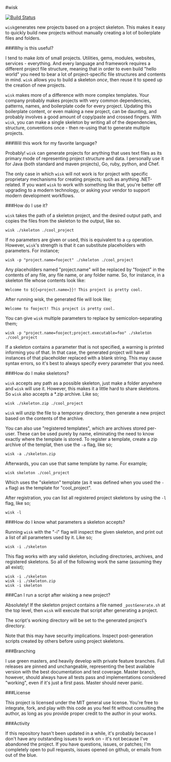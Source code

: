 #wisk

[![Build Status](https://travis-ci.org/Knetic/wisk.svg?branch=master)](https://travis-ci.org/Knetic/wisk)

`wisk`generates new projects based on a project skeleton. This makes it easy to quickly build new projects without manually creating a lot of boilerplate files and folders.

###Why is this useful?

I tend to make _lots_ of small projects. Utilities, gems, modules, websites, services - everything. And every language and framework requires a different project file structure, meaning that in order to even build "hello world" you need to bear a lot of project-specific file structures and contents in mind. `wisk` allows you to build a skeleton _once_, then reuse it to speed up the creation of new projects.

`wisk` makes more of a difference with more complex templates. Your company probably makes projects with very common dependencies, patterns, names, and boilerplate code for every project. Updating this boilerplate content, or even making a new project, can be daunting, and probably involves a good amount of copy/paste and crossed fingers. With `wisk`, you can make a single skeleton by writing all of the dependencies, structure, conventions once - then re-using that to generate multiple projects.

###Will this work for my favorite language?

Probably! `wisk` can generate projects for anything that uses text files as its primary mode of representing project structure and data. I personally use it for Java (both standard and maven projects), Go, ruby, python, and Chef.

The only case in which `wisk` will not work is for project with specific proprietary mechanisms for creating projects; such as anything .NET-related. If you want `wisk` to work with something like that, you're better off upgrading to a modern technology, or asking your vendor to support modern development workflows.

###How do I use it?

`wisk` takes the path of a skeleton project, and the desired output path, and copies the files from the skeleton to the output, like so.

    wisk ./skeleton ./cool_project

If no parameters are given or used, this is equivalent to a `cp` operation. However, `wisk`'s strength is that it can substitute placeholders with parameters. For instance;

    wisk -p "project.name=fooject" ./skeleton ./cool_project

Any placeholders named "project.name" will be replaced by "fooject" in the contents of any file, any file name, or any folder name. So, for instance, in a skeleton file whose contents look like:

    Welcome to ${{=project.name=}}! This project is pretty cool.

After running wisk, the generated file will look like;

    Welcome to fooject! This project is pretty cool.

You can give `wisk` multiple parameters to replace by semicolon-separating them;

    wisk -p "project.name=fooject;project.executable=foo" ./skeleton ./cool_project

If a skeleton contains a parameter that is not specified, a warning is printed informing you of that. In that case, the generated project will have all instances of that placeholder replaced with a blank string. This may cause syntax errors, so it's best to always specify every parameter that you need.

###How do I make skeletons?

`wisk` accepts any path as a possible skeleton, just make a folder anywhere and `wisk` will use it. However, this makes it a little hard to share skeletons. So `wisk` also accepts a \*.zip archive. Like so;

    wisk ./skeleton.zip ./cool_project

`wisk` will unzip the file to a temporary directory, then generate a new project based on the contents of the archive.

You can also use "registered templates", which are archives stored per-user. These can be used purely by name, eliminating the need to know exactly where the template is stored. To register a template, create a zip archive of the templat, then use the `-a` flag, like so;

    wisk -a ./skeleton.zip

Afterwards, you can use that same template by name. For example;

    wisk skeleton ./cool_project

Which uses the "skeleton" template (as it was defined when you used the `-a` flag) as the template for "cool_project".

After registration, you can list all registered project skeletons by using the `-l` flag, like so;

    wisk -l

###How do I know what parameters a skeleton accepts?

Running `wisk` with the "-i" flag will inspect the given skeleton, and print out a list of all parameters used by it. Like so;

    wisk -i ./skeleton

This flag works with any valid skeleton, including directories, archives, and registered skeletons. So all of the following work the same (assuming they all exist);

    wisk -i ./skeleton
    wisk -i ./skeleton.zip
    wisk -i skeleton

###Can I run a script after wisking a new project?

Absolutely! If the skeleton project contains a file named `_postGenerate.sh` at the top level, then `wisk` will execute that script after generating a project.

The script's working directory will be set to the generated project's directory.

Note that this may have security implications. Inspect post-generation scripts created by others before using project skeletons.

###Branching

I use green masters, and heavily develop with private feature branches. Full releases are pinned and unchangeable, representing the best available version with the best documentation and test coverage. Master branch, however, should always have all tests pass and implementations considered "working", even if it's just a first pass. Master should never panic.

###License

This project is licensed under the MIT general use license. You're free to integrate, fork, and play with this code as you feel fit without consulting the author, as long as you provide proper credit to the author in your works.

###Activity

If this repository hasn't been updated in a while, it's probably because I don't have any outstanding issues to work on - it's not because I've abandoned the project. If you have questions, issues, or patches; I'm completely open to pull requests, issues opened on github, or emails from out of the blue.
